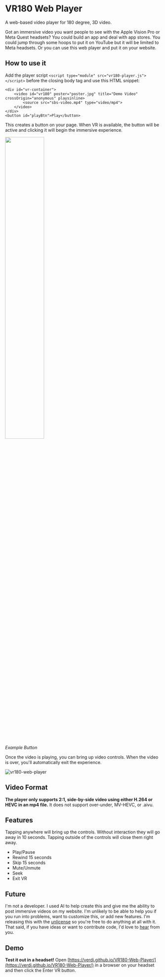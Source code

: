 # VR180 Web Player
A web-based video player for 180 degree, 3D video.

Got an immersive video you want people to see with the Apple Vision Pro or Meta Quest headsets? You could build an app and deal with app stores. You could jump through some hoops to put it on YouTube but it will be limited to Meta headsets. Or you can use this web player and put it on your website.

## How to use it
Add the player script `<script type="module" src="vr180-player.js"></script>` before the closing body tag and use this HTML snippet: 
```
<div id="vr-container">
	<video id="vr180" poster="poster.jpg" title="Demo Video" crossOrigin="anonymous" playsinline>
		<source src="sbs-video.mp4" type="video/mp4">
	</video>
</div>
<button id="playBtn">Play</button>
```
This creates a button on your page. When VR is available, the button will be active and clicking it will begin the immersive experience. 

<img src="https://github.com/user-attachments/assets/05db6208-6d42-48fa-a0da-55de41f35e6d" width=50%>

*Example Button*

Once the video is playing, you can bring up video controls. When the video is over, you'll automatically exit the experience.

![vr180-web-player](https://github.com/user-attachments/assets/ac86dba9-add9-462e-9590-26abc5f20912)

## Video Format
**The player only supports 2:1, side-by-side video using either H.264 or HEVC in an mp4 file.** It does not support over-under, MV-HEVC, or .aivu.

## Features
Tapping anywhere will bring up the controls. Without interaction they will go away in 10 seconds. Tapping outside of the controls will close them right away.
- Play/Pause
- Rewind 15 seconds
- Skip 15 seconds
- Mute/Unmute
- Seek
- Exit VR

## Future
I'm not a developer. I used AI to help create this and give me the ability to post immersive videos on my website. I'm unlikely to be able to help you if you run into problems, want to customize this, or add new features. I'm releasing this with the [unlicense](https://unlicense.org/) so you're free to do anything at all with it. That said, if you have ideas or want to contribute code, I'd love to [hear](mailto:hello@michaelverdi.com) from you.

## Demo
**Test it out in a headset!**
Open [https://verdi.github.io/VR180-Web-Player/](https://verdi.github.io/VR180-Web-Player/) in a browser on your headset and then click the Enter VR button.
